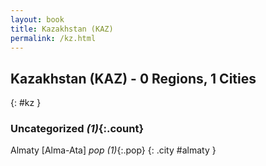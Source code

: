 ```yaml
---
layout: book
title: Kazakhstan (KAZ)
permalink: /kz.html
---
```


## Kazakhstan (KAZ) - 0 Regions, 1 Cities
{: #kz }





### Uncategorized _(1)_{:.count}


Almaty [Alma-Ata]  _pop (1)_{:.pop} {: .city #almaty } <br>


 
